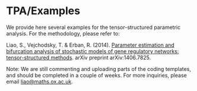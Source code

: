 TPA/Examples
===

We provide here several examples for the tensor-structured parametric analysis. For the methodology, please refer to:

Liao, S., Vejchodsky, T. & Erban, R. (2014). [Parameter estimation and bifurcation analysis of stochastic models of gene regulatory networks: tensor-structured methods](http://arxiv.org/abs/1406.7825). arXiv preprint arXiv:1406.7825.

Note: We are still commenting and uploading parts of the coding templates, and should be completed in a couple of weeks. For more inquiries, please email liao@maths.ox.ac.uk.